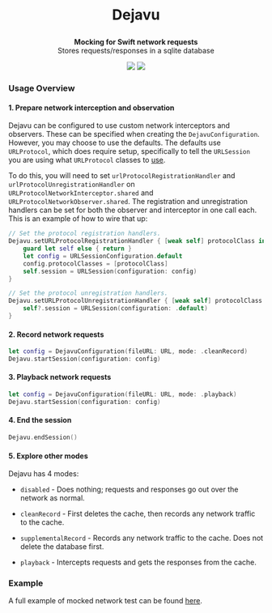 # <p align="center">Dejavu</p>

<p align="center">
    <strong>Mocking for Swift network requests</strong>
    <br>
    Stores requests/responses in a sqlite database
</p>

<p align="center">
	<img src="https://img.shields.io/badge/license-Apache-blue">
	<img src="https://img.shields.io/badge/swift-5.7-orange">
</p>

### Usage Overview

#### 1. Prepare network interception and observation

Dejavu can be configured to use custom network interceptors and observers. These can be specified when creating the `DejavuConfiguration`.  However, you may choose to use the defaults. The defaults use `URLProtocol`, which does require setup, specifically to tell the `URLSession` you are using what `URLProtocol` classes to [use](https://developer.apple.com/documentation/foundation/urlsessionconfiguration/1411050-protocolclasses).

To do this, you will need to set `urlProtocolRegistrationHandler` and `urlProtocolUnregistrationHandler` on `URLProtocolNetworkInterceptor.shared` and `URLProtocolNetworkObserver.shared`. The registration and unregistration handlers can be set for both the observer and interceptor in one call each. This is an example of how to wire that up:

```swift
// Set the protocol registration handlers.
Dejavu.setURLProtocolRegistrationHandler { [weak self] protocolClass in
    guard let self else { return }
    let config = URLSessionConfiguration.default
    config.protocolClasses = [protocolClass]
    self.session = URLSession(configuration: config)
}

// Set the protocol unregistration handlers.
Dejavu.setURLProtocolUnregistrationHandler { [weak self] protocolClass in
    self?.session = URLSession(configuration: .default)
}
```

#### 2. Record network requests

```swift
let config = DejavuConfiguration(fileURL: URL, mode: .cleanRecord)
Dejavu.startSession(configuration: config)
```

#### 3. Playback network requests

```swift
let config = DejavuConfiguration(fileURL: URL, mode: .playback)
Dejavu.startSession(configuration: config)
```

#### 4. End the session

```swift
Dejavu.endSession()
```

#### 5. Explore other modes

Dejavu has 4 modes:

- `disabled` - Does nothing; requests and responses go out over the network as normal.

- `cleanRecord` - First deletes the cache, then records any network traffic to the cache.
 
- `supplementalRecord` - Records any network traffic to the cache. Does not delete the database first.

- `playback` - Intercepts requests and gets the responses from the cache.

### Example

A full example of mocked network test can be found [here](Examples/ExamplesTests/ExamplesTests.swift).
